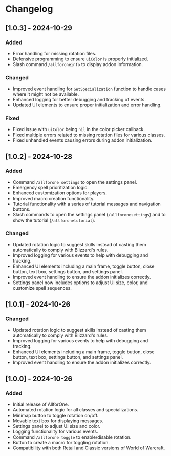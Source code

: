 # Changelog

## [1.0.3] - 2024-10-29
### Added
- Error handling for missing rotation files.
- Defensive programming to ensure `uiColor` is properly initialized.
- Slash command `/allforoneinfo` to display addon information.

### Changed
- Improved event handling for `GetSpecialization` function to handle cases where it might not be available.
- Enhanced logging for better debugging and tracking of events.
- Updated UI elements to ensure proper initialization and error handling.

### Fixed
- Fixed issue with `uiColor` being `nil` in the color picker callback.
- Fixed multiple errors related to missing rotation files for various classes.
- Fixed unhandled events causing errors during addon initialization.

## [1.0.2] - 2024-10-28
### Added
- Command `/allforone settings` to open the settings panel.
- Emergency spell prioritization logic.
- Enhanced customization options for players.
- Improved macro creation functionality.
- Tutorial functionality with a series of tutorial messages and navigation buttons.
- Slash commands to open the settings panel (`/allforonesettings`) and to show the tutorial (`/allforonetutorial`).

### Changed
- Updated rotation logic to suggest skills instead of casting them automatically to comply with Blizzard's rules.
- Improved logging for various events to help with debugging and tracking.
- Enhanced UI elements including a main frame, toggle button, close button, text box, settings button, and settings panel.
- Improved event handling to ensure the addon initializes correctly.
- Settings panel now includes options to adjust UI size, color, and customize spell sequences.

## [1.0.1] - 2024-10-26
### Changed
- Updated rotation logic to suggest skills instead of casting them automatically to comply with Blizzard's rules.
- Improved logging for various events to help with debugging and tracking.
- Enhanced UI elements including a main frame, toggle button, close button, text box, settings button, and settings panel.
- Improved event handling to ensure the addon initializes correctly.

## [1.0.0] - 2024-10-26
### Added
- Initial release of AllforOne.
- Automated rotation logic for all classes and specializations.
- Minimap button to toggle rotation on/off.
- Movable text box for displaying messages.
- Settings panel to adjust UI size and color.
- Logging functionality for various events.
- Command `/allforone toggle` to enable/disable rotation.
- Button to create a macro for toggling rotation.
- Compatibility with both Retail and Classic versions of World of Warcraft.